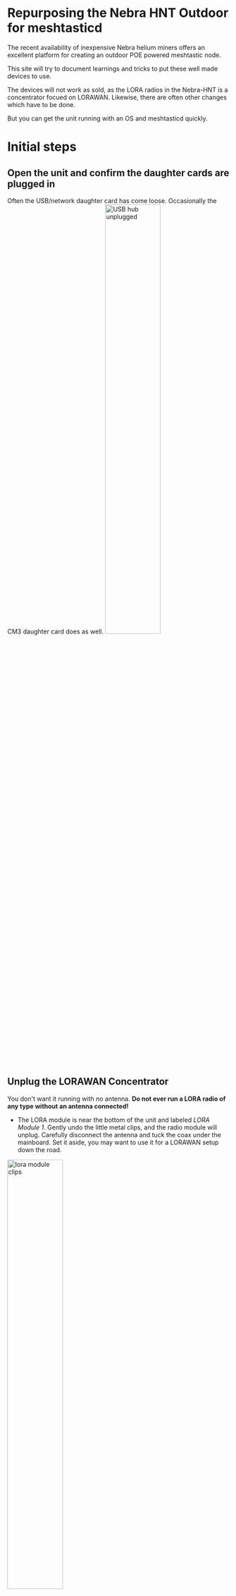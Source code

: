 # Repurposing the Nebra HNT Outdoor for meshtasticd
The recent availability of inexpensive Nebra helium miners offers an excellent platform for creating an outdoor POE powered meshtastic node.

This site will try to document learnings and tricks to put these well made devices to use. 

The devices will not work as sold, as the LORA radios in the Nebra-HNT is a concentrator focued on LORAWAN. Likewise, there are often other changes which have to be done. 

But you can get the unit running with an OS and meshtasticd quickly.

# Initial steps
## Open the unit and confirm the daughter cards are plugged in
Often the USB/network daughter card has come loose. Occasionally the CM3 daughter card does as well. 
<img src="assets/images/usb_hub_unplugged.jpg" alt="USB hub unplugged" style="width:50%; height:auto;">
## Unplug the LORAWAN Concentrator
You don't want it running with no antenna. **Do not ever run a LORA radio of any type without an antenna connected!**
* The LORA module is near the bottom of the unit and labeled *LORA Module 1*. Gently undo the little metal clips, and the radio module will unplug. Carefully disconnect the antenna and tuck the coax under the mainboard. Set it aside, you may want to use it for a LORAWAN setup down the road.
<img src="assets/images/lora_module_clips.jpg" alt="lora module clips" style="width:50%; height:auto;">
<img src="assets/images/lora_module_antenna.jpg" alt="lora module antenna" style="width:50%; height:auto;">

## Unplug the microSD/EEMC from the compute module
All the units we've seen have shipped with Raspberry Pi CM3 or CM3lite and utilize the microSD card socket on the daughtercard. 
* Look for the **EEMC* card plugged into the CM daughtercard. The CM3 is typically green and has Raspberry lettering on it. The microSD card is on the board below that, and normally extends over the network RJ45 socket. In the photo below it is the module with the yellow dot. 

<img src="assets/images/microsd_eemc.jpg" alt="microsd eemc module" style="width:50%; height:auto;">

## Burn the desired image to the microSD/EEMC card
We recommend bringing it up on Balena-cloud free tier to run meshtasticd & meshtastic. To do so, follow the steps in (https://github.com/pinztrek/balena-meshtasticd). 
This uses the click to deploy [![balena deploy button](https://www.balena.io/deploy.svg)](https://dashboard.balena-cloud.com/deploy?repoUrl=https://github.com/pinztrek/balena-meshtasticd) (https://dashboard.balena-cloud.com/deploy?repoUrl=https://github.com/pinztrek/balena-meshtasticd) approach. 

This handles all the docker and OS config, and results in a usable meshtasticd appliance once you install a supported radio module. 

Of course if you want to roll your own use the image of your choice for the pi. But we strongly recommend giving the click and run 
(balena-meshtasticd)(https://github.com/pinztrek/balena-meshtasticd) approach a try to confirm your unit HW is working quickly. 

**balena-meshtasticd** allows for almost a no-edit standup of a docker based nebra device. all you need to do is:
* Set balena env variable **NEBRA** *=1* to enable Nebra specific settings
* You'll also need to set a device. **MESHTOAD** *=1* or similar (See **balena-meshtasticd** documentation for specifics)

**Back to burning the image:**
* Use balena etcher to burn the image onto the card
* Note that some newer USB 3.0 microSD reader sticks will not work, but older ones will. If you do not see files on the original microSD when plugged in this is impacting you.
* Note that it is normal for several volumes to appear and windows file manager to warn/error as there are several partitions on the original images. 

## Install a supported LORA radio
The LORAWAN concentrator the units ship with are not supported by meshtastic. Remove the module as detailed above. 

Instead, install a supported radio. If you are trying to source one, it is strongly recommended to use one supported and listed at the meshtastic firmware site (https://github.com/meshtastic/firmware/bin/config.d).

### USB devices
USB Devices should work once plugged into one of the sockets on the USB hub daughtercard near the network. This is probably the easiest route if you do not already have a device. 

Meshtoad & Meshtadpole type devices are known to work. The photo below shows the bluetooth module which can be unplugged from the usb hub and the jack utilized. 

<img src="assets/images/usb_hub.jpg" alt="usb hub" style="width:50%; height:auto;">

Here's a meshtoad working in the Nebra-HNT:

<img src="assets/images/meshtoad.jpg" alt="meshtoad in nebra" style="width:50%; height:auto;">

Contact Walt Hooper or Austin (/vid) for specifics. 

### SPI devices like the Waveshare or similar
Matt Smith figured out how to get a waveshare card working, and more are trying them. 

This will require soldering of 4 bodge wires as Nebra did not run all the PI I/O pins over to the daughtercard. 

* Carefully remove the CM module by disengaging the metal clips

* Carefully unplug the CM daughtercard by lifting it. You may have to gently squeeze the white nylon mounting pin sticking through the hole in the board.

* Remove the USB Hub daughtercard from the pi 40 pin jumper. You can disconnect/remove any attached usb devices as the waveshare will replace this daughtercard unless it's equipped with a stackable header.
<img src="assets/images/usb_hub_unplugged.jpg" alt="USB hub unplugged" style="width:50%; height:auto;">

* Carefully unplug all wires from the mainboard, remove any screws and unclip any plastic retainers
<img src="assets/images/nebra_main_bd.jpg" alt="Nebra main board" style="width:50%; height:auto;">

* Carefully prepare and solder 4 small wires as per the pictures and diagram below. A piece of ethernet cat 3/5 cable is an ideal source of small wires. **Visually confirm no pins are shorted!!!!**
<img src="assets/images/pi_40_diagram.png" alt="Nebra 40 pin pi connector diagram for missing wires" style="width:50%; height:auto;">
<img src="assets/images/pi_40_wires.jpg" alt="Nebra 40 pin pi bodge wires" style="width:50%; height:auto;">

* Walt Hooper indicates a wire for GPIO13 is also needed for many hats. *Todo: document pins*  

* Plug the Waveshare or similar board into Pi pins paying attention to pin 1, etc.  *Todo: Need picture and exact description*

## Select and configure the appropriate radio in the software
If using *balena-meshtasticd* follow the instructions on setting ENV variables and configuring the radio at: (https://github.com/pinztrek/balena-meshtasticd)

If using other software configure as needed. 

## Enabling the built in GPS module
Austin (/vid) sorted how to access the built in u-blox gps module. It requires a kernel param:
*dtoverlay=uart1,txd1_pin=32,rxd1_pin=33,pin_func=7*

For raspian or similar edit */boot/firmware/config.txt* and add the following:
*enable_uart=1
dtoverlay=uart1,txd1_pin=32,rxd1_pin=33,pin_func=7*

The gps should become available on */dev/serial1* or similar.

For **balena-meshtasticd** this is done via config variables on the device configuration page. 
* Set Enable/Disable UART
* in the advanced config section add **BALENA_HOST_CONFIG_dtoverlay** and set it to *uart1,txd1_pin=32,rxd1_pin=33,pin_func=7*

You can also hand edit the balena *config.txt* file in balena, but the env variables accomplish the same. 

If using **balena-meshtasticd** you can test the gps with *gpsmon /dev/ttyS0* in the terminal window (Use your specific serial device file). You can also read the NMEA data via the following command: *cat < /dev/ttyS0* (replace with your device)

See also the **NEBRA**=1 variable above which sets many defaults if using **balena-meshtasticd**.

* **GPS Note 1:** the gps may take many hours to find satelites and download ephmersis data.

* **GPS Note 2:** The u-blox built in gps module will require a Garmin type external active antenna. These are quite common on Amazon, etc. 
** You can use the wifi jumper on the nebra for the GPS with the addition of a couple of jumpers and adapters:<p>
  [**RP-SMA Female to UFL Male jumper**](https://www.amazon.com/dp/B0CS6KBDJJ) This connects the old wifi jumper to the GPS module on the mainboard<p>
  [**SMA-F to N Male adapter**](https://www.amazon.com/gp/product/B0BGS9N6RC) Allows you to use the commonly available GPS antennas with SMA-male connectors on the 2nd N connector on the Nebra for the wifi antenna. <p>
  [**Garmin type GPS antenna with SMA male**](https://www.amazon.com/gp/product/B0CZ3VKGSP) There are many GPS antennas on amazon which will work. I've used several. This one is one of the least expensive.

In addition to the delay in locating satelites, sometimes a power cycle is needed to get the u-blox module to recognize that it has an external antenna attached and start using it. 
 
* **GPS Note 3:** The radio will typically need to have GPS mode enabled under the position section of the configuration. Normally done using the *meshtastic CLI*.<p>
*meshtastic --set position.gps_mode 1*

If you have setup remote admin on your nebra you can also enable it that way. You can enable remote admin by adding the public key of the device you want to admin from into the nebra. The command you'd run is:
*meshtastic --set security.adminKey 'base64:insert_your_public_key'* Quotes and case matter!




